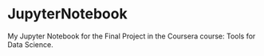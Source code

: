 # JupyterNotebook
My Jupyter Notebook for the Final Project in the Coursera course: Tools for Data Science.
